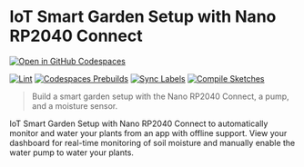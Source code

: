 # IoT Smart Garden Setup with Nano RP2040 Connect

[![Open in GitHub Codespaces](https://github.com/codespaces/badge.svg)](https://codespaces.new/RyanLua/Arduino-Plant-Watering-Kit/tree/codespaces?quickstart=1)

[![Lint](https://github.com/RyanLua/Arduino-Plant-Watering-Kit/actions/workflows/lint.yml/badge.svg)](https://github.com/RyanLua/Arduino-Plant-Watering-Kit/actions/workflows/lint.yml) [![Codespaces Prebuilds](https://github.com/RyanLua/Arduino-Plant-Watering-Kit/actions/workflows/codespaces/create_codespaces_prebuilds/badge.svg)](https://github.com/RyanLua/Arduino-Plant-Watering-Kit/actions/workflows/codespaces/create_codespaces_prebuilds) [![Sync Labels](https://github.com/RyanLua/Arduino-Plant-Watering-Kit/actions/workflows/sync-labels.yml/badge.svg)](https://github.com/RyanLua/Arduino-Plant-Watering-Kit/actions/workflows/sync-labels.yml) [![Compile Sketches](https://github.com/RyanLua/Arduino-Plant-Watering-Kit/actions/workflows/compile-sketches.yml/badge.svg)](https://github.com/RyanLua/Arduino-Plant-Watering-Kit/actions/workflows/compile-sketches.yml)

> Build a smart garden setup with the Nano RP2040 Connect, a pump, and a moisture sensor.

IoT Smart Garden Setup with Nano RP2040 Connect to automatically monitor and water your plants from an app with offline support. View your dashboard for real-time monitoring of soil moisture and manually enable the water pump to water your plants. 

